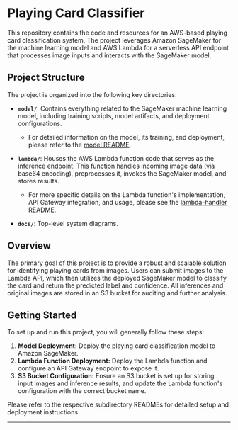 # Playing Card Classifier

This repository contains the code and resources for an AWS-based playing card classification system. The project leverages Amazon SageMaker for the machine learning model and AWS Lambda for a serverless API endpoint that processes image inputs and interacts with the SageMaker model.

## Project Structure

The project is organized into the following key directories:

* **`model/`**: Contains everything related to the SageMaker machine learning model, including training scripts, model artifacts, and deployment configurations.
    * For detailed information on the model, its training, and deployment, please refer to the [model README](model/README.md).

* **`lambda/`**: Houses the AWS Lambda function code that serves as the inference endpoint. This function handles incoming image data (via base64 encoding), preprocesses it, invokes the SageMaker model, and stores results.
    * For more specific details on the Lambda function's implementation, API Gateway integration, and usage, please see the [lambda-handler README](lambda-handler/README.md).

* **`docs/`**: Top-level system diagrams.

## Overview

The primary goal of this project is to provide a robust and scalable solution for identifying playing cards from images. Users can submit images to the Lambda API, which then utilizes the deployed SageMaker model to classify the card and return the predicted label and confidence. All inferences and original images are stored in an S3 bucket for auditing and further analysis.

## Getting Started

To set up and run this project, you will generally follow these steps:

1.  **Model Deployment:** Deploy the playing card classification model to Amazon SageMaker.
2.  **Lambda Function Deployment:** Deploy the Lambda function and configure an API Gateway endpoint to expose it.
3.  **S3 Bucket Configuration:** Ensure an S3 bucket is set up for storing input images and inference results, and update the Lambda function's configuration with the correct bucket name.

Please refer to the respective subdirectory READMEs for detailed setup and deployment instructions.

---
